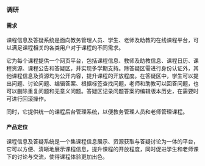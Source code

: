 ### 调研

#### 需求

课程信息及答疑系统是面向教务管理人员、学生、老师及助教的在线课程平台，可以满足课程相关的各类用户对于课程的不同需求。

它为每个课程提供一个网页平台，包括课程信息、教师及助教信息、课程日历、课程资源、课程公告和答疑区，并实现多学期支持。除答疑区需进行身份认证外，其他课程信息及资源均为公开内容，提升课程的开放程度。在答疑区中，学生可以提出问题、讨论问题、编辑答案、根据标签查找问题，老师和助教可以回答问题，也可以删除重复问题和无意义问题。答疑区记录问题答案的编辑版本历史，在需要时可进行回滚操作。

同时，它提供统一的课程后台管理系统，以便教务管理人员和老师管理课程。



#### 产品定位

课程信息及答疑系统是一个集课程信息展示、资源获取与答疑讨论为一体的平台，它可以方便、清晰地展示课程信息，提升课程的开放程度，同时促进学生和老师课下的讨论与交流，使得课程体验更加出色。

